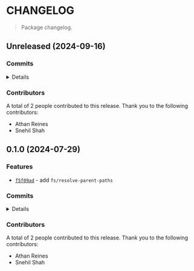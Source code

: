 # CHANGELOG

> Package changelog.

<section class="release" id="unreleased">

## Unreleased (2024-09-16)

<section class="commits">

### Commits

<details>

-   [`8499db6`](https://github.com/stdlib-js/stdlib/commit/8499db6d48ac9f25adef2b45eda0f8b18cee763a) - **docs:** update `resolve-parent-paths` examples [(#2908)](https://github.com/stdlib-js/stdlib/pull/2908) _(by Snehil Shah, Athan Reines)_

</details>

</section>

<!-- /.commits -->

<section class="contributors">

### Contributors

A total of 2 people contributed to this release. Thank you to the following contributors:

-   Athan Reines
-   Snehil Shah

</section>

<!-- /.contributors -->

</section>

<!-- /.release -->

<section class="release" id="v0.1.0">

## 0.1.0 (2024-07-29)

<section class="features">

### Features

-   [`f5f09ad`](https://github.com/stdlib-js/stdlib/commit/f5f09ad4db2e3ef0802c85ebada220cca6ebd208) - add `fs/resolve-parent-paths`

</section>

<!-- /.features -->

<section class="commits">

### Commits

<details>

-   [`f5f09ad`](https://github.com/stdlib-js/stdlib/commit/f5f09ad4db2e3ef0802c85ebada220cca6ebd208) - **feat:** add `fs/resolve-parent-paths` _(by Snehil Shah, Athan Reines)_

</details>

</section>

<!-- /.commits -->

<section class="contributors">

### Contributors

A total of 2 people contributed to this release. Thank you to the following contributors:

-   Athan Reines
-   Snehil Shah

</section>

<!-- /.contributors -->

</section>

<!-- /.release -->

